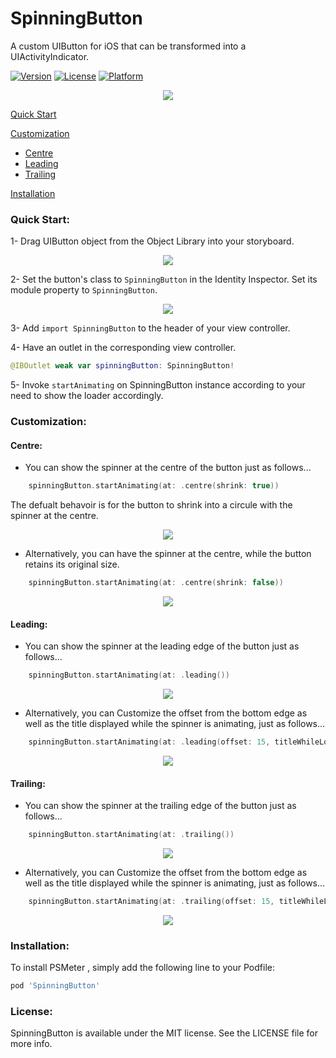 # SpinningButton
A custom UIButton for iOS that can be transformed into a UIActivityIndicator.

[![Version](https://img.shields.io/cocoapods/v/SpinningButton.svg?style=flat)](https://cocoapods.org/pods/SpinningButton)
[![License](https://img.shields.io/cocoapods/l/SpinningButton.svg?style=flat)](https://cocoapods.org/pods/SpinningButton)
[![Platform](https://img.shields.io/cocoapods/p/SpinningButton.svg?style=flat)](https://cocoapods.org/pods/SpinningButton)

<p align="center">
<img src="https://github.com/baianat/SpinningButton/blob/main/Assets/SpinningButton.gif">
</p>

[Quick Start](#quick-start)

[Customization](#customization)
* [Centre](#centre)
* [Leading](#leading)
* [Trailing](#trailing)


[Installation](#installation)

### Quick Start:

1- Drag UIButton object from the Object Library into your storyboard.
<p align="center">
<img src="https://github.com/baianat/SpinningButton/blob/main/Assets/instruction_0.png">
</p>

2- Set the button's class to `SpinningButton` in the Identity Inspector. Set its module property to `SpinningButton`.

<p align="center">
<img src="https://github.com/baianat/SpinningButton/blob/main/Assets/instruction.png">
</p>


3- Add `import SpinningButton` to the header of your view controller.

4- Have an outlet in the corresponding view controller.
``` swift
@IBOutlet weak var spinningButton: SpinningButton!
```
5- Invoke `startAnimating` on SpinningButton instance according to your need to show the loader accordingly.

### Customization:

#### Centre:

* You can show the spinner at the centre of the button just as follows...
``` swift
    spinningButton.startAnimating(at: .centre(shrink: true))
```
The defualt behavoir is for the button to shrink into a circule with the spinner at the centre.

<p align="center">
<img src="https://github.com/baianat/SpinningButton/blob/main/Assets/gifCentreShrinky.gif">
</p>

* Alternatively, you can have the spinner at the centre, while the button retains its original size.
``` swift
    spinningButton.startAnimating(at: .centre(shrink: false))
```


<p align="center">
<img src="https://github.com/baianat/SpinningButton/blob/main/Assets/gifCentreLoading.gif">
</p>

#### Leading:

* You can show the spinner at the leading edge of the button just as follows...
``` swift
    spinningButton.startAnimating(at: .leading())
```

<p align="center">
<img src="https://github.com/baianat/SpinningButton/blob/main/Assets/gifLeading.gif">
</p>

* Alternatively, you can Customize the offset from the bottom edge as well as the title displayed while the spinner is animating, just as follows...
``` swift
    spinningButton.startAnimating(at: .leading(offset: 15, titleWhileLoading: "Loading"))
```

<p align="center">
<img src="https://github.com/baianat/SpinningButton/blob/main/Assets/gifLeadingWithText.gif">
</p>



#### Trailing:

* You can show the spinner at the trailing edge of the button just as follows...
``` swift
    spinningButton.startAnimating(at: .trailing())
```

<p align="center">
<img src="https://github.com/baianat/SpinningButton/blob/main/Assets/gifTrailing.gif">
</p>

* Alternatively, you can Customize the offset from the bottom edge as well as the title displayed while the spinner is animating, just as follows...
``` swift
    spinningButton.startAnimating(at: .trailing(offset: 15, titleWhileLoading: "Loading"))
```

<p align="center">
<img src="https://github.com/baianat/SpinningButton/blob/main/Assets/gifTrailingWithText.gif">
</p>



### Installation:
To install PSMeter , simply add the following line to your Podfile:

```ruby
pod 'SpinningButton'
```

### License:
SpinningButton is available under the MIT license. See the LICENSE file for more info.
